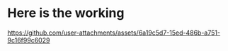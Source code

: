 # Here is the working


https://github.com/user-attachments/assets/6a19c5d7-15ed-486b-a751-9c16f99c6029

